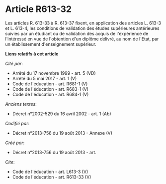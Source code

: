 # Article R613-32

Les articles R. 613-33 à R. 613-37 fixent, en application des articles L. 613-3 et L. 613-4, les conditions de validation des
études supérieures antérieures suivies par un étudiant ou de validation des acquis de l'expérience de l'intéressé en vue de
l'obtention d'un diplôme délivré, au nom de l'Etat, par un établissement d'enseignement supérieur.

**Liens relatifs à cet article**

_Cité par_:

  - Arrêté du 17 novembre 1999 - art. 5 (VD)
  - Arrêté du 5 mai 2017 - art. 1 (V)
  - Code de l'éducation - art. R681-1 (V)
  - Code de l'éducation - art. R683-1 (V)
  - Code de l'éducation - art. R684-1 (V)

_Anciens textes_:

  - Décret n°2002-529 du 16 avril 2002 - art. 1 (Ab)

_Codifié par_:

  - Décret n°2013-756 du 19 août 2013 -  Annexe (V)

_Créé par_:

  - Décret n°2013-756 du 19 août 2013 - art.

_Cite_:

  - Code de l'éducation - art. L613-3 (V)
  - Code de l'éducation - art. R613-33 (V)
